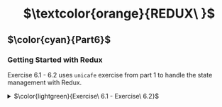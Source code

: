 <h1 align="center"> $\textcolor{orange}{REDUX\ }$
</h1>

## $\color{cyan}{Part6}$

### Getting Started with Redux

Exercise 6.1 - 6.2 uses `unicafe` exercise from part 1 to handle the state management with Redux.

<details>
<summary>
 $\color{lightgreen}{Exercise\  6.1 - Exercise\ 6.2}$

 </summary>

Step 1
Using base project :

```
"git clone https://github.com/fullstack-hy2020/unicafe-redux.git"
```

next

`cd unicafe-redux `
// go to the directory of cloned repository and remove the git configuration

```
rm -rf .git
```

```

npm install
```

```
npm start
```

<details>
 <summary>
 $\color{yellow}{Run\ Test}$
</summary>
Testing the Reduce method.
Install deep-freeze to ensure reducer has been correctly define as an immutable function.

```
npm install --save-dev deep-freeze
```

### To run individual test file : -

```
run test file :
```

```
npm test -- reducer/counterReducer.test.js
```

### run specific test name or describe block name

- test name

```
npm test -- -t  "should return a proper initial state when called with undefined state"
```

- test describtion

```
  npm test -- -t 'unicafe reducer'
```

<details>
 <summary>
$\color{red}{ERROR}$
</summary>
 Test may fail with a message, install jest-watch-typeahead.
At the moment of writing (28.1.2022) there is a mismatch between the version of a dependency jest-watch-typeahead that create-react-app and user-event are using. The problem is fixed by installing a specific version:

`npm install -D --exact jest-watch-typeahead@0.6.5`

</details>

Test result 

![unicafe-reduxtest](https://user-images.githubusercontent.com/67087939/216877500-a5aed3b6-f618-4573-bfe3-e9515a789347.png)

</details>
